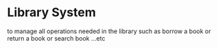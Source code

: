 # Library System
to manage all operations needed in the library such as borrow a book or return a book or search book ...etc
